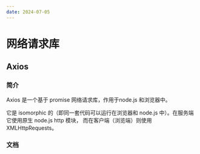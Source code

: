 ```yaml
---
date: 2024-07-05
---
```


# 网络请求库

## Axios

<guide-link text="点击前往 Axios 官网" src="https://axios-http.com/zh/" />

### 简介

Axios 是一个基于 promise 网络请求库，作用于node.js 和浏览器中。

它是 isomorphic 的（即同一套代码可以运行在浏览器和 node.js 中）。在服务端它使用原生 node.js http 模块， 而在客户端（浏览端）则使用 XMLHttpRequests。

### 文档

<guide-link text="Axios 文档" src="https://axios-http.com/zh/docs/intro" />
